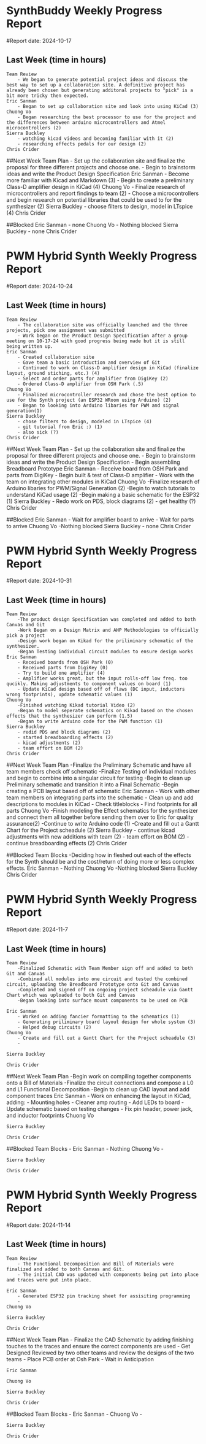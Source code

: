 # SynthBuddy Weekly Progress Report
#Report date: 2024-10-17

## Last Week (time in hours)
	Team Review
		- We began to generate potential project ideas and discuss the best way to set up a collaboration site. A definitive project has already been chosen but generating additonal projects to "pick" is a bit more tricky then expected.
	Eric Sanman
		- Began to set up collaboration site and look into using KiCad (3)
	Chuong Vo
		- Began researching the best processor to use for the project and the differences between arduino microcontrollers and Atmel microcontrollers (2)
	Sierra Buckley
		- watching kicad videos and becoming familiar with it (2)
		- researching effects pedals for our design (2)
	Chris Crider
	
##Next Week
	Team Plan
		- Set up the collaboration site and finalize the proposal for three different projects and choose one.
		- Begin to brainstorm ideas and write the Product Design Specification
	Eric Sanman
		- Become more familiar with Kicad and Markdown (3)
		- Begin to create a preliminary Class-D amplifier design in KiCad (4)
	Chuong Vo
		- Finalize research of microcontrollers and report findings to team (2)
		- Choose a microcontrollers and begin research on potential libraries that could be used to for the synthesizer (2)
	Sierra Buckley
		- choose filters to design, model in LTspice (4)
	Chris Crider
	
##Blocked
	Eric Sanman
		- none
	Chuong Vo
		- Nothing blocked
	Sierra Buckley
		- none
	Chris Crider
	
	
# PWM Hybrid Synth Weekly Progress Report
#Report date: 2024-10-24

## Last Week (time in hours)
	Team Review
		- The collaboration site was officially launched and the three projects, pick one assignment was submitted
		- Work began on the Product Design Specification after a group meeting on 10-17-24 with good progress being made but it is still being written up.
	Eric Sanman
		- Created collaboration site
        - Gave team a basic introduction and overview of Git
        - Continued to work on Class-D amplifier design in KiCad (finalize layout, ground stiching, etc.) (4)
        - Select and order parts for amplifier from DigiKey (2)
        - Ordered Class-D amplifier from OSH Park (.5)
	Chuong Vo
		- Finalized microcontroller research and chose the best option to use for the Synth project (an ESP32 WRoom using Arduino) (2)
		- Began to looking into Arduino libaries for PWM and signal generation(1)
	Sierra Buckley
		- chose filters to design, modeled in LTspice (4)
		- git tutorial from Eric :) (1)
		- also sick (?)
	Chris Crider
	
##Next Week
	Team Plan
		- Set up the collaboration site and finalize the proposal for three different projects and choose one.
		- Begin to brainstorm ideas and write the Product Design Specification
		- Begin assembling Breadboard Prototype
	Eric Sanman
		- Receive board from OSH Park and parts from DigiKey
        - Begin built & test of Class-D amplifier
        - Work with the team on integrating other modules in KiCad
	Chuong Vo
		-Finalize research of Arduino libaries for PWM/Signal Generation (2)
		-Begin to watch tutorials to understand KiCad usage (2)
		-Begin making a basic schematic for the ESP32 (1)
	Sierra Buckley
		- Redo work on PDS, block diagrams (2)
		- get healthy (?)
	Chris Crider
	
##Blocked
	Eric Sanman
		- Wait for amplifier board to arrive
        - Wait for parts to arrive
	Chuong Vo
		-Nothing blocked
	Sierra Buckley
		- none
	Chris Crider
	
	
# PWM Hybrid Synth Weekly Progress Report
#Report date: 2024-10-31

## Last Week (time in hours)
	Team Review
		-The product design Specification was completed and added to both Canvas and Git
		-Work Began on a Design Matrix and AHP Methodologies to officially pick a project
		-Design work began on Kikad for the priliminary schematic of the synthesizer.
		-Began Testing individual circuit modules to ensure design works
	Eric Sanman
		- Received boards from OSH Park (0)
        - Received parts from DigiKey (0)
        - Try to build one amplifier (4)
        - Amplifier works great, but the input rolls-off low freq. too qucikly. Making adjustments to component values on board (1)
        - Update KiCad design based off of flaws (DC input, inductors wrong footprints), update schematic values (1)
	Chuong Vo
		-Finished watching Kikad tutorial Video (2)
		-Began to model seperate schematics on Kikad based on the chosen effects that the synthesizer can perform (1.5)
		-Began to write Arduino code for the PWM function (1)
	Sierra Buckley
		- redid PDS and block diagrams (2)
		- started breadboarding effects (2)
		- kicad adjustments (2)
		- team effort on BOM (2)
	Chris Crider
	
##Next Week
	Team Plan
		-Finalize the Preliminary Schematic and have all team members check off schematic
		-Finalize Testing of individual modules and begin to combine into a singular circuit for testing
		-Begin to clean up Preliminary schematic and transition it into a Final Schematic
		-Begin creating a PCB layout based off of schematic
	Eric Sanman
		- Work with other team members on integrating parts into the schematic
        - Clean up and add descriptions to modules in KiCad
        - Check titleblocks
        - Find footprints for all parts
	Chuong Vo
		-Finish modeling the Effect schematics for the synthesizer and connect them all together before sending them over to Eric for quality assurance(2)
		-Continue to write Arduino code (1)
		-Create and fill out a Gantt Chart for the Project scheadule (2)
	Sierra Buckley
		- continue kicad adjustments with new additions with team (2)
		- team effort on BOM (2)
		- continue breadboarding effects (2)
	Chris Crider
	
##Blocked
	Team Blocks
		-Deciding how in fleshed out each of the effects for the Synth should be and the cost/return of doing more or less complex effects.
	Eric Sanman
		- Nothing
	Chuong Vo
		-Nothing blocked
	Sierra Buckley
	Chris Crider
	
	
# PWM Hybrid Synth Weekly Progress Report
#Report date: 2024-11-7

## Last Week (time in hours)
	Team Review
		-Finalized Schematic with Team Member sign off and added to both Git and Canvas
		-Combined all modules into one circuit and tested the combined circuit, uploading the Breadboard Prototype onto Git and Canvas 
		-Completed and signed off on ongoing project scheadule via Gantt Chart which was uploaded to both Git and Canvas
		-Began looking into surface mount components to be used on PCB
		
	Eric Sanman
        - Worked on adding fancier formatting to the schematics (1)
        - Generating priliminary board layout design for whole system (3)
        - Helped debug circuits (2)
	Chuong Vo
		- Create and fill out a Gantt Chart for the Project scheadule (3)
		-
	
	Sierra Buckley
	
	Chris Crider
	
	
##Next Week
	Team Plan
		-Begin work on compiling together components onto a Bill of Materials
		-Finalize the circuit connections and compose a L0 and L1 Functional Decomposition
		-Begin to clean up CAD layout and add component traces
	Eric Sanman
        - Work on enhancing the layout in KiCad, adding:
            - Mounting holes
            - Cleaner amp routing
            - Add LEDs to board
            - Update schematic based on testing changes
            - Fix pin header, power jack, and inductor footprints
	Chuong Vo
	
	Sierra Buckley
	
	Chris Crider
	
	
##Blocked
	Team Blocks
		-
	Eric Sanman
		- Nothing
	Chuong Vo
		-
		
	Sierra Buckley
	
	Chris Crider
	
# PWM Hybrid Synth Weekly Progress Report
#Report date: 2024-11-14 

## Last Week (time in hours)
	Team Review
		- The Functional Decomposition and Bill of Materials were finalized and added to both Canvas and Git.
		- The initial CAD was updated with components being put into place and traces were put into place. 
		
	Eric Sanman
        - Generated ESP32 pin tracking sheet for assisiting programming
        - 
	Chuong Vo
	
	Sierra Buckley
	
	Chris Crider
	
	
##Next Week
	Team Plan
		- Finalize the CAD Schematic by adding finishing touches to the traces and ensure the correct components are used
		- Get Designed Reviewed by two other teams and review the designs of the two teams
		- Place PCB order at Osh Park
		- Wait in Anticipation

	Eric Sanman
	
	Chuong Vo
	
	Sierra Buckley
	
	Chris Crider
	
	
##Blocked
	Team Blocks
		-
	Eric Sanman
		-
	Chuong Vo
		-
		
	Sierra Buckley
	
	Chris Crider
